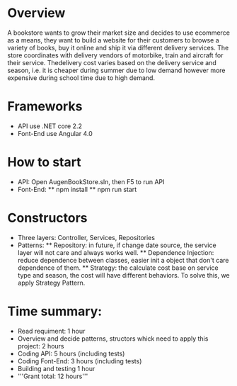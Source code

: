 # Overview 
A bookstore wants to grow their market size and decides to use ecommerce as a means, they want to build a
website for their customers to browse a variety of books, buy it online and ship it via different delivery
services. The store coordinates with delivery vendors of motorbike, train and aircraft for their service. Thedelivery cost varies based on the delivery service and season, i.e. it is cheaper during summer due to low demand however more expensive during school time due to high demand.
# Frameworks 
* API use .NET core 2.2
* Font-End use Angular 4.0
# How to start
* API: Open AugenBookStore.sln, then F5 to run API
* Font-End: 
** npm install
** npm run start

# Constructors 
* Three layers: Controller, Services, Repositories
* Patterns:
** Repository: in future, if change date source, the service layer will not care and always works well.
** Dependence Injection: reduce dependence between classes, easier init a object that don't care dependence of them.
** Strategy: the calculate cost base on service type and season, the cost will have different behaviors. To solve this, we apply Strategy Pattern.

# Time summary:
* Read requiment: 1 hour
* Overview and decide patterns, structors whick need to apply this project: 2 hours
* Coding API: 5 hours (including tests)
* Coding Font-End: 3 hours (including tests)
* Building and testing 1 hour
* '''Grant total: 12 hours'''
